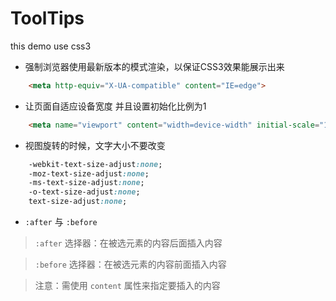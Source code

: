 
# ToolTips
this demo use css3 
* 强制浏览器使用最新版本的模式渲染，以保证CSS3效果能展示出来

``` html
	<meta http-equiv="X-UA-compatible" content="IE=edge">
```

* 让页面自适应设备宽度 并且设置初始化比例为1

``` html
	<meta name="viewport" content="width=device-width" initial-scale="1">

```

* 视图旋转的时候，文字大小不要改变

``` css
	-webkit-text-size-adjust:none;
	-moz-text-size-adjust:none;
	-ms-text-size-adjust:none;
	-o-text-size-adjust:none;
	text-size-adjust:none;
```

* `:after` 与 `:before`

> `:after` 选择器：在被选元素的内容后面插入内容

> `:before` 选择器：在被选元素的内容前面插入内容

>   注意：需使用 `content` 属性来指定要插入的内容
